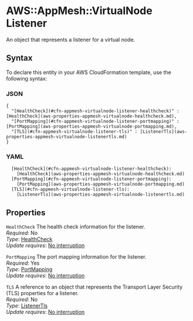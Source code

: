 # AWS::AppMesh::VirtualNode Listener<a name="aws-properties-appmesh-virtualnode-listener"></a>

An object that represents a listener for a virtual node\.

## Syntax<a name="aws-properties-appmesh-virtualnode-listener-syntax"></a>

To declare this entity in your AWS CloudFormation template, use the following syntax:

### JSON<a name="aws-properties-appmesh-virtualnode-listener-syntax.json"></a>

```
{
  "[HealthCheck](#cfn-appmesh-virtualnode-listener-healthcheck)" : [HealthCheck](aws-properties-appmesh-virtualnode-healthcheck.md),
  "[PortMapping](#cfn-appmesh-virtualnode-listener-portmapping)" : [PortMapping](aws-properties-appmesh-virtualnode-portmapping.md),
  "[TLS](#cfn-appmesh-virtualnode-listener-tls)" : [ListenerTls](aws-properties-appmesh-virtualnode-listenertls.md)
}
```

### YAML<a name="aws-properties-appmesh-virtualnode-listener-syntax.yaml"></a>

```
  [HealthCheck](#cfn-appmesh-virtualnode-listener-healthcheck): 
    [HealthCheck](aws-properties-appmesh-virtualnode-healthcheck.md)
  [PortMapping](#cfn-appmesh-virtualnode-listener-portmapping): 
    [PortMapping](aws-properties-appmesh-virtualnode-portmapping.md)
  [TLS](#cfn-appmesh-virtualnode-listener-tls): 
    [ListenerTls](aws-properties-appmesh-virtualnode-listenertls.md)
```

## Properties<a name="aws-properties-appmesh-virtualnode-listener-properties"></a>

`HealthCheck`  <a name="cfn-appmesh-virtualnode-listener-healthcheck"></a>
The health check information for the listener\.  
*Required*: No  
*Type*: [HealthCheck](aws-properties-appmesh-virtualnode-healthcheck.md)  
*Update requires*: [No interruption](https://docs.aws.amazon.com/AWSCloudFormation/latest/UserGuide/using-cfn-updating-stacks-update-behaviors.html#update-no-interrupt)

`PortMapping`  <a name="cfn-appmesh-virtualnode-listener-portmapping"></a>
The port mapping information for the listener\.  
*Required*: Yes  
*Type*: [PortMapping](aws-properties-appmesh-virtualnode-portmapping.md)  
*Update requires*: [No interruption](https://docs.aws.amazon.com/AWSCloudFormation/latest/UserGuide/using-cfn-updating-stacks-update-behaviors.html#update-no-interrupt)

`TLS`  <a name="cfn-appmesh-virtualnode-listener-tls"></a>
A reference to an object that represents the Transport Layer Security \(TLS\) properties for a listener\.  
*Required*: No  
*Type*: [ListenerTls](aws-properties-appmesh-virtualnode-listenertls.md)  
*Update requires*: [No interruption](https://docs.aws.amazon.com/AWSCloudFormation/latest/UserGuide/using-cfn-updating-stacks-update-behaviors.html#update-no-interrupt)